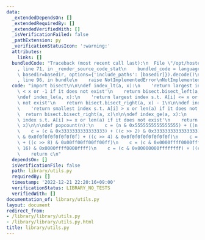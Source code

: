 ```yaml
---
data:
  _extendedDependsOn: []
  _extendedRequiredBy: []
  _extendedVerifiedWith: []
  _isVerificationFailed: false
  _pathExtension: py
  _verificationStatusIcon: ':warning:'
  attributes:
    links: []
  bundledCode: "Traceback (most recent call last):\n  File \"/opt/hostedtoolcache/PyPy/3.7.13/x64/site-packages/onlinejudge_verify/documentation/build.py\"\
    , line 71, in _render_source_code_stat\n    bundled_code = language.bundle(stat.path,\
    \ basedir=basedir, options={'include_paths': [basedir]}).decode()\n  File \"/opt/hostedtoolcache/PyPy/3.7.13/x64/site-packages/onlinejudge_verify/languages/python.py\"\
    , line 96, in bundle\n    raise NotImplementedError\nNotImplementedError\n"
  code: "import bisect\n\n\ndef index_lt(a, x):\n    'return largest index s.t. A[i]\
    \ < x or -1 if it does not exist'\n    return bisect.bisect_left(a, x) - 1\n\n\
    \ndef index_le(a, x):\n    'return largest index s.t. A[i] <= x or -1 if it does\
    \ not exist'\n    return bisect.bisect_right(a, x) - 1\n\n\ndef index_gt(a, x):\n\
    \    'return smallest index s.t. A[i] > x or len(a) if it does not exist'\n  \
    \  return bisect.bisect_right(a, x)\n\n\ndef index_ge(a, x):\n    'return smallest\
    \ index s.t. A[i] >= x or len(a) if it does not exist'\n    return bisect.bisect_left(a,\
    \ x)\n\n\ndef popcount(n):\n    c = (n & 0x5555555555555555) + ((n >> 1) & 0x5555555555555555)\n\
    \    c = (c & 0x3333333333333333) + ((c >> 2) & 0x3333333333333333)\n    c = (c\
    \ & 0x0f0f0f0f0f0f0f0f) + ((c >> 4) & 0x0f0f0f0f0f0f0f0f)\n    c = (c & 0x00ff00ff00ff00ff)\
    \ + ((c >> 8) & 0x00ff00ff00ff00ff)\n    c = (c & 0x0000ffff0000ffff) + ((c >>\
    \ 16) & 0x0000ffff0000ffff)\n    c = (c & 0x00000000ffffffff) + ((c >> 32) & 0x00000000ffffffff)\n\
    \    return c\n"
  dependsOn: []
  isVerificationFile: false
  path: library/utils.py
  requiredBy: []
  timestamp: '2022-12-21 22:20:16+09:00'
  verificationStatus: LIBRARY_NO_TESTS
  verifiedWith: []
documentation_of: library/utils.py
layout: document
redirect_from:
- /library/library/utils.py
- /library/library/utils.py.html
title: library/utils.py
---
```

